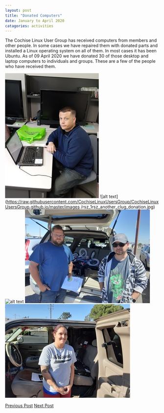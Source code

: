 ```yaml
---
layout: post
title: "Donated Computers"
date: January to April 2020
catagories: activities
---
```


The Cochise Linux User Group has received computers from members and other people.  In some cases we have repaired them with donated parts and installed a Linux operating system on all of them.  In most cases it has been Ubuntu.  As of 09 April 2020 we have donated 30 of those desktop and laptop computers to individuals and groups.  These are a few of the people who have received them.

![alt text](https://raw.githubusercontent.com/CochiseLinuxUsersGroup/CochiseLinuxUsersGroup.github.io/master/images/rsz_clug_computerdonation.jpg)
![alt text](https://raw.githubusercontent.com/CochiseLinuxUsersGroup/CochiseLinuxUsersGroup.github.io/master/images
/rsz_1rsz_another_clug_donation.jpg)
![alt text](https://raw.githubusercontent.com/CochiseLinuxUsersGroup/CochiseLinuxUsersGroup.github.io/master/images/rsz_1rsz_1computerdonationtojack.jpg)
![alt text](https://raw.githubusercontent.com/CochiseLinuxUsersGroup/CochiseLinuxUsersGroup.github.io/master/images/rsz_clug_computerdonationtojohn.jpg)
![alt text](https://raw.githubusercontent.com/CochiseLinuxUsersGroup/CochiseLinuxUsersGroup.github.io/master/images/rsz_clug_computerdonationtoclaudia.jpg)


<footer>
<a href="http://cochiselinuxusergroup.org/activities/Installfest_2019-11-02" class="post-prev">Previous Post</a>
<a href="http://cochiselinuxusergroup.org/activities/Donated_Computers" class="post-next">Next Post</a>
  </footer>
